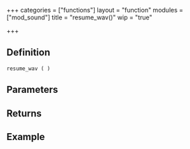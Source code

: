 +++
categories = ["functions"]
layout = "function"
modules = ["mod_sound"]
title = "resume_wav()"
wip = "true"

+++

## Definition

    resume_wav ( )

## Parameters

## Returns

## Example

```
```
